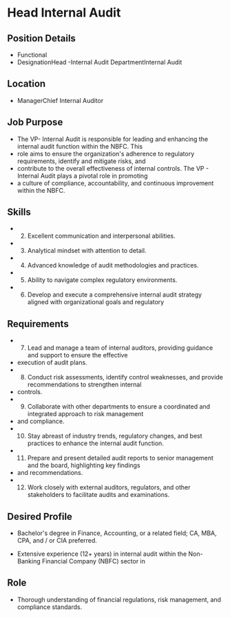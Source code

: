 # Head Internal Audit

## Position Details

* Functional
* DesignationHead -Internal Audit DepartmentInternal Audit

## Location

* ManagerChief Internal Auditor

## Job Purpose

* The VP- Internal Audit is responsible for leading and enhancing the internal audit function within the NBFC. This
* role aims to ensure the organization's adherence to regulatory requirements, identify and mitigate risks, and
* contribute to the overall effectiveness of internal controls. The VP - Internal Audit plays a pivotal role in promoting
* a culture of compliance, accountability, and continuous improvement within the NBFC.

## Skills

* 2. Excellent communication and interpersonal abilities.
* 3. Analytical mindset with attention to detail.
* 4. Advanced knowledge of audit methodologies and practices.
* 5. Ability to navigate complex regulatory environments.
* 6. Develop and execute a comprehensive internal audit strategy aligned with organizational goals and regulatory

## Requirements

* 7. Lead and manage a team of internal auditors, providing guidance and support to ensure the effective
* execution of audit plans.
* 8. Conduct risk assessments, identify control weaknesses, and provide recommendations to strengthen internal
* controls.
* 9. Collaborate with other departments to ensure a coordinated and integrated approach to risk management
* and compliance.
* 10. Stay abreast of industry trends, regulatory changes, and best practices to enhance the internal audit function.
* 11. Prepare and present detailed audit reports to senior management and the board, highlighting key findings
* and recommendations.
* 12. Work closely with external auditors, regulators, and other stakeholders to facilitate audits and examinations.

## Desired Profile

* Bachelor's degree in Finance, Accounting, or a related field; CA, MBA, CPA, and / or CIA preferred.
- Extensive experience (12+ years) in internal audit within the Non-Banking Financial Company (NBFC) sector  in

## Role

- Thorough understanding of financial regulations, risk management, and compliance standards.
